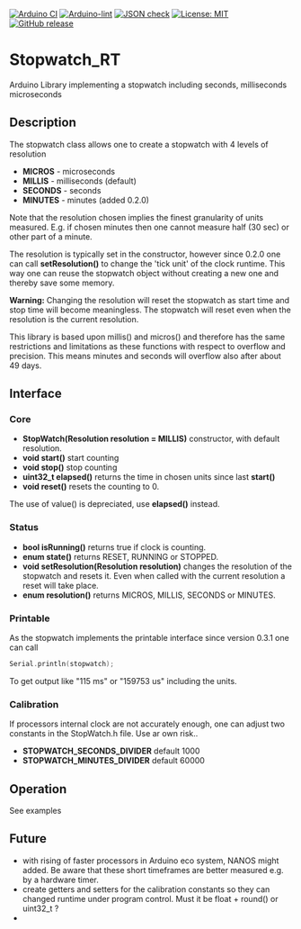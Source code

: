 
[![Arduino CI](https://github.com/RobTillaart/Stopwatch_RT/workflows/Arduino%20CI/badge.svg)](https://github.com/marketplace/actions/arduino_ci)
[![Arduino-lint](https://github.com/RobTillaart/Stopwatch_RT/actions/workflows/arduino-lint.yml/badge.svg)](https://github.com/RobTillaart/Stopwatch_RT/actions/workflows/arduino-lint.yml)
[![JSON check](https://github.com/RobTillaart/Stopwatch_RT/actions/workflows/jsoncheck.yml/badge.svg)](https://github.com/RobTillaart/Stopwatch_RT/actions/workflows/jsoncheck.yml)
[![License: MIT](https://img.shields.io/badge/license-MIT-green.svg)](https://github.com/RobTillaart/Stopwatch_RT/blob/master/LICENSE)
[![GitHub release](https://img.shields.io/github/release/RobTillaart/Stopwatch_RT.svg?maxAge=3600)](https://github.com/RobTillaart/Stopwatch_RT/releases)


# Stopwatch_RT

Arduino Library implementing a stopwatch including seconds, milliseconds microseconds


## Description

The stopwatch class allows one to create a stopwatch with 4 levels of resolution
- **MICROS** - microseconds 
- **MILLIS** - milliseconds (default)
- **SECONDS** - seconds
- **MINUTES** - minutes (added 0.2.0)

Note that the resolution chosen implies the finest granularity of units measured.
E.g. if chosen minutes then one cannot measure half (30 sec) or other part of a minute.

The resolution is typically set in the constructor, however since 0.2.0 one can call
**setResolution()** to change the 'tick unit' of the clock runtime. 
This way one can reuse the stopwatch object without creating a new one and thereby
save some memory.

**Warning:** Changing the resolution will reset the stopwatch 
as start time and stop time will become meaningless.
The stopwatch will reset even when the resolution is the current resolution.

This library is based upon millis() and micros() and therefore has the same 
restrictions and limitations as these functions with respect to overflow and precision.
This means minutes and seconds will overflow also after about 49 days.


## Interface


### Core

- **StopWatch(Resolution resolution = MILLIS)** constructor, with default resolution.
- **void start()** start counting
- **void stop()** stop counting
- **uint32_t elapsed()** returns the time in chosen units since last **start()**
- **void reset()** resets the counting to 0.

The use of value() is depreciated, use **elapsed()** instead.


### Status

- **bool isRunning()** returns true if clock is counting.
- **enum state()** returns RESET, RUNNING or STOPPED.
- **void setResolution(Resolution resolution)** changes the resolution of the stopwatch and resets it. 
Even when called with the current resolution a reset will take place. 
- **enum resolution()** returns MICROS, MILLIS, SECONDS or MINUTES.


### Printable

As the stopwatch implements the printable interface since version 0.3.1 one can call
```cpp
Serial.println(stopwatch);
```

To get output like "115 ms" or "159753 us" including the units.


### Calibration

If processors internal clock are not accurately enough, one can adjust two constants in the StopWatch.h file. Use ar own risk..

- **STOPWATCH_SECONDS_DIVIDER**  default 1000
- **STOPWATCH_MINUTES_DIVIDER**  default 60000


## Operation

See examples


## Future

- with rising of faster processors in Arduino eco system, 
NANOS might added. Be aware that these short timeframes are better measured e.g. by a hardware timer.
- create getters and setters for the calibration constants so they can 
changed runtime under program control. Must it be float + round() or uint32_t ?
- 
